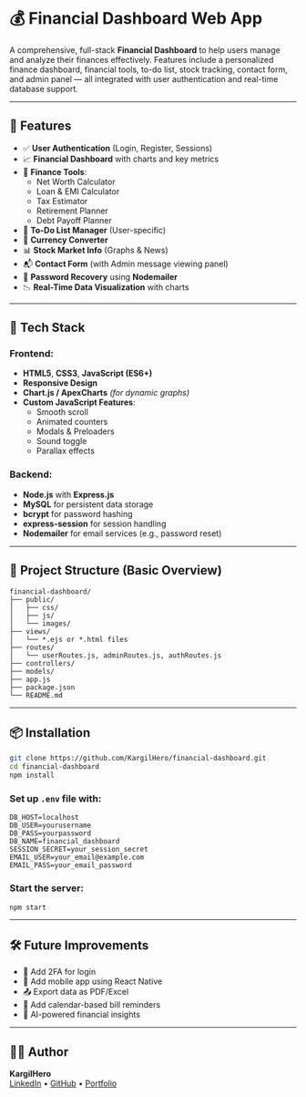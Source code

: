 
# 💰 Financial Dashboard Web App

A comprehensive, full-stack **Financial Dashboard** to help users manage and analyze their finances effectively. Features include a personalized finance dashboard, financial tools, to-do list, stock tracking, contact form, and admin panel — all integrated with user authentication and real-time database support.

---

## 🚀 Features

- ✅ **User Authentication** (Login, Register, Sessions)
- 📈 **Financial Dashboard** with charts and key metrics
- 🧮 **Finance Tools**:
  - Net Worth Calculator
  - Loan & EMI Calculator
  - Tax Estimator
  - Retirement Planner
  - Debt Payoff Planner
- 📝 **To-Do List Manager** (User-specific)
- 💱 **Currency Converter**
- 📊 **Stock Market Info** (Graphs & News)
- 📬 **Contact Form** (with Admin message viewing panel)
- 📧 **Password Recovery** using **Nodemailer**
- 📉 **Real-Time Data Visualization** with charts

---

## 🧰 Tech Stack

### Frontend:
- **HTML5**, **CSS3**, **JavaScript (ES6+)**
- **Responsive Design**
- **Chart.js / ApexCharts** *(for dynamic graphs)*
- **Custom JavaScript Features**: 
  - Smooth scroll
  - Animated counters
  - Modals & Preloaders
  - Sound toggle
  - Parallax effects

### Backend:
- **Node.js** with **Express.js**
- **MySQL** for persistent data storage
- **bcrypt** for password hashing
- **express-session** for session handling
- **Nodemailer** for email services (e.g., password reset)

---

## 📁 Project Structure (Basic Overview)

```
financial-dashboard/
├── public/
│   ├── css/
│   ├── js/
│   └── images/
├── views/
│   └── *.ejs or *.html files
├── routes/
│   └── userRoutes.js, adminRoutes.js, authRoutes.js
├── controllers/
├── models/
├── app.js
├── package.json
└── README.md
```

---

## 📦 Installation

```bash
git clone https://github.com/KargilHero/financial-dashboard.git
cd financial-dashboard
npm install
```

### Set up `.env` file with:
```
DB_HOST=localhost
DB_USER=yourusername
DB_PASS=yourpassword
DB_NAME=financial_dashboard
SESSION_SECRET=your_session_secret
EMAIL_USER=your_email@example.com
EMAIL_PASS=your_email_password
```

### Start the server:

```bash
npm start
```

---

## 🛠 Future Improvements

- 🔐 Add 2FA for login
- 📲 Add mobile app using React Native
- 📤 Export data as PDF/Excel
- 📆 Add calendar-based bill reminders
- 🧠 AI-powered financial insights

---


## 🧑‍💻 Author

**KargilHero**  
[LinkedIn](https://www.linkedin.com/in/dev-sharma-29a71823b/) • [GitHub](https://github.com/KargilHero) • [Portfolio](#)
